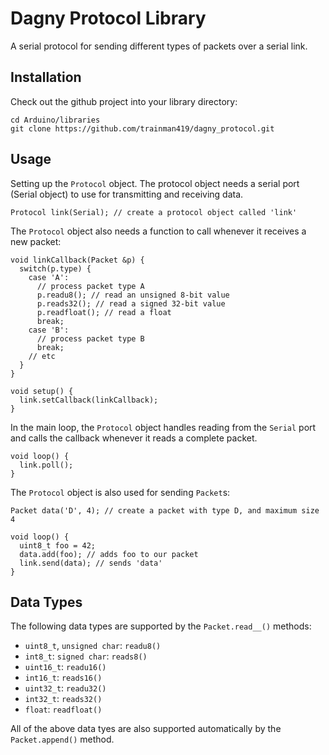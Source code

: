 # Dagny Protocol Library

A serial protocol for sending different types of packets over a serial link.

## Installation

Check out the github project into your library directory:

    cd Arduino/libraries
    git clone https://github.com/trainman419/dagny_protocol.git

## Usage

Setting up the `Protocol` object. The protocol object needs a serial port (Serial object) to use for transmitting and receiving data.

    Protocol link(Serial); // create a protocol object called 'link'

The `Protocol` object also needs a function to call whenever it receives a new packet:

    void linkCallback(Packet &p) {
      switch(p.type) {
        case 'A':
          // process packet type A
          p.readu8(); // read an unsigned 8-bit value
          p.reads32(); // read a signed 32-bit value
          p.readfloat(); // read a float
          break;
        case 'B':
          // process packet type B
          break;
        // etc
      }
    }

    void setup() {
      link.setCallback(linkCallback);
    }

In the main loop, the `Protocol` object handles reading from the `Serial` port and calls the callback whenever it reads a complete packet.

    void loop() {
      link.poll();
    }

The `Protocol` object is also used for sending `Packet`s:

    Packet data('D', 4); // create a packet with type D, and maximum size 4

    void loop() {
      uint8_t foo = 42;
      data.add(foo); // adds foo to our packet
      link.send(data); // sends 'data'
    }

## Data Types

The following data types are supported by the `Packet.read__()` methods:

 * `uint8_t`, `unsigned char`: `readu8()`
 * `int8_t`: `signed char`: `reads8()`
 * `uint16_t`: `readu16()`
 * `int16_t`: `reads16()`
 * `uint32_t`: `readu32()`
 * `int32_t`: `reads32()`
 * `float`: `readfloat()`

All of the above data tyes are also supported automatically by the `Packet.append()` method.
